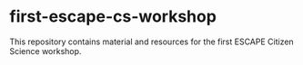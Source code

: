 # first-escape-cs-workshop
This repository contains material and resources for the first ESCAPE Citizen Science workshop.
